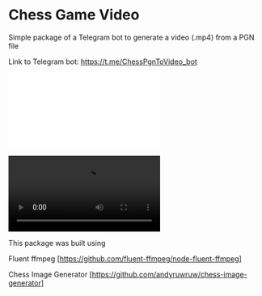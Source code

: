 # Chess Game Video

Simple package of a Telegram bot to generate a video (.mp4) from a PGN file 

Link to Telegram bot:
https://t.me/ChessPgnToVideo_bot

![Sample PGN event](./sampleEvent.pgn)

![Sample output video](./output.mp4)

This package was built using

Fluent ffmpeg [https://github.com/fluent-ffmpeg/node-fluent-ffmpeg]

Chess Image Generator [https://github.com/andyruwruw/chess-image-generator]